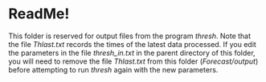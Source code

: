 ReadMe!
=======

This folder is reserved for output files from the program *thresh*.  Note that the file *Thlast.txt* records the times of the latest data processed.  If you edit the parameters in the file *thresh\_in.txt* in the parent directory of this folder, you will need to remove the file *Thlast.txt* from this folder (*Forecast/output*) before attempting to run *thresh* again with the new parameters.
